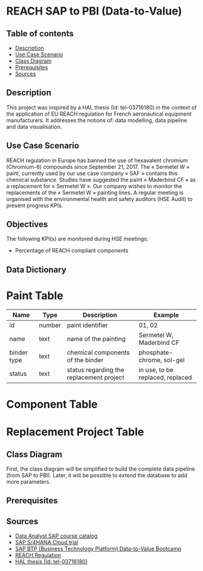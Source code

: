 # REACH SAP to PBI (Data-to-Value)

## Table of contents
* [Description](https://github.com/svnagel/sap-reach-pbi?tab=readme-ov-file#description)
* [Use Case Scenario](https://github.com/svnagel/sap-reach-pbi?tab=readme-ov-file#use-case-scenario)
* [Class Diagram](https://github.com/svnagel/sap-reach-pbi?tab=readme-ov-file#class-diagram)
* [Prerequisites](https://github.com/svnagel/sap-reach-pbi?tab=readme-ov-file#prerequisites)
* [Sources](https://github.com/svnagel/sap-reach-pbi?tab=readme-ov-file#sources)

## Description
This project was inspired by a HAL thesis (Id: tel-03716180) in the context of the application of EU REACH regulation for French aeronautical equipment manufacturers. It addresses the notions of: data modelling, data pipeline and data visualisation.

## Use Case Scenario
REACH regulation in Europe has banned the use of hexavalent chromium (Chromium-6) compounds since September 21, 2017. The « Sermetel W » paint, currently used by our use case company « SAF » contains this chemical substance. Studies have suggested the paint « Maderbind CF » as a replacement for « Sermetel W ». Our company wishes to monitor the replacements of the « Sermetel W » painting lines. A regular meeting is organised with the environmental health and safety auditors (HSE Audit) to present progress KPIs.

## Objectives
The following KPI(s) are monitored during HSE meetings:
* Percentage of REACH compliant components

## Data Dictionary
# Paint Table
| **Name**    	| **Type** 	| **Description**                          	| **Example**                      	|
|-------------	|----------	|------------------------------------------	|----------------------------------	|
| id          	| number   	| paint identifier                         	| 01, 02                           	|
| name        	| text     	| name of the painting                     	| Sermetel W, Maderbind CF         	|
| binder type 	| text     	| chemical components of the binder        	| phosphate-chrome, sol-gel        	|
| status      	| text     	| status regarding the replacement project 	| in use, to be replaced, replaced 	|

# Component Table

# Replacement Project Table

## Class Diagram
First, the class diagram will be simplified to build the complete data pipeline (from SAP to PBI). Later, it will be possible to extend the database to add more parameters.

## Prerequisites

## Sources
* [Data Analyst SAP course catalog](https://learning.sap.com/browse/roles/data-analyst?access=free&page=1)
* [SAP S/4HANA Cloud trial](https://www.sap.com/products/erp/s4hana/trial.html)
* [SAP BTP (Business Technology Platform) Data-to-Value Bootcamp](https://github.com/SAP-samples/btp-data-to-value-workshop)
* [REACH Regulation](https://environment.ec.europa.eu/topics/chemicals/reach-regulation_en)
* [HAL thesis (Id: tel-03716180)](https://theses.hal.science/tel-03716180v1/document)
